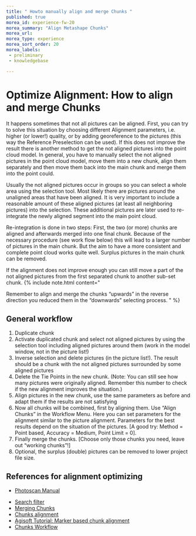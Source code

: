 ```yaml
---
title: " Howto manually align and merge Chunks "
published: true
morea_id: experience-fw-20
morea_summary: "Align Metashape Chunks"
morea_url: 
morea_type: experience
morea_sort_order: 20
morea_labels:
 - preliminary 
 - knowledgebase

---
```


# Optimize Alignment: How to align and merge Chunks

It happens sometimes that not all pictures can be aligned. First, you can try to solve this situation by choosing different Alignment parameters, i.e. higher (or lower!) quality, or by adding georeference to the pictures (this way the Reference Preselection can be used). If this does not improve the result there is another method to get the not aligned pictures into the point cloud model. In general, you have to manually select the not aligned pictures in the point cloud model, move them into a new chunk, align them separately and then move them back into the main chunk and merge them into the point could.

Usually the not aligned pictures occur in groups so you can select a whole area using the selection tool. Most likely there are pictures around the unaligned areas that have been aligned. It is very important to include a reasonable amount of these aligned pictures (at least all neighboring pictures) into the selection. These additional pictures are later used to re-integrate the newly aligned segment into the main point cloud.

Re-integration is done in two steps: First, the two (or more) chunks are aligned and afterwards merged into one final chunk. Because of the necessary procedure (see work flow below) this will lead to a larger number of pictures in the main chunk. But the aim to have a more consistent and complete point cloud works quite well. Surplus pictures in the main chunk can be removed.

If the alignment does not improve enough you can still move a part of the not aligned pictures from the first separated chunk to another sub-set chunk. 
{% include note.html content="

Remember to align and merge the chunks “upwards” in the reverse direction you reduced them in the “downwards” selecting process.
"
%}


## General workflow

  1. Duplicate chunk
  1. Activate duplicated chunk and select not aligned pictures by using the selection tool including aligned pictures around them (work in the model window, not in the picture list!)
  1. Inverse selection and delete pictures (in the picture list!). The result should be a chunk with the not aligned pictures surrounded by some aligned pictures
  1. Delete the Tie Points in the new chunk. (Note: You can still see how many pictures were originally aligned. Remember this number to check if the new alignment improves the situation.)
  1. Align pictures in the new chunk, use the same parameters as before and adapt them if the results are not satisfying
  1. Now all chunks will be combined, first by aligning them. Use “Align Chunks” in the Workflow Menu. Here you can set parameters for the alignment similar to the picture alignment. Parameters for the best results depend on the situation of the pictures. [A good try: Method = Point based, Accuracy = Medium, Point Limit = 0]. 
  1. Finally merge the chunks. [Choose only those chunks you need, leave out “working chunks”!]
  1. Optional, the surplus (double) pictures can be removed to lower project file size.

## References for alignment optimizing

  * [Photoscan Manual](https://www.agisoft.com/pdf/metashape-pro_1_8_en.pdf)
  - [Search filter](https://www.agisoft.com/forum/index.php?action=search2;params=eJwtzTEOgzAMBdC7sLB4wGUot4mC8wVUIalMoKqUw9epWKz_ny3Zh8snQah95drVWVt6Ek_ETDYsDsQjPQbbHmv-OMn7O6LA7hqd8wtSXE7xe0vW4sKm1gIOucWaIuL_rBG8ymq4Q5ctLT9qwjF9)
  - [Merging Chunks](http://www.agisoft.com/forum/index.php?topic=6995.0)
  - [Chunks alignment](http://www.agisoft.com/forum/index.php?topic=148.0)
  - [Agisoft Tutorial: Marker based chunk alignment](http://downloads.agisoft.ru/pdf/PS_1.0.0_Tutorial%20(Intermediate%20level)%20-%20Marker%20Based%20Chunk%20Alignment.pdf)
  - [Chunks Workflow](http://www.agisoft.com/forum/index.php?topic=381.0)

